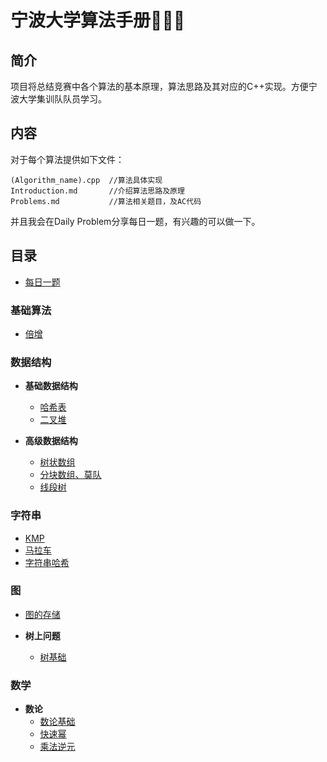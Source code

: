 宁波大学算法手册💭💡🎈
==========================
## 简介
项目将总结竞赛中各个算法的基本原理，算法思路及其对应的C++实现。方便宁波大学集训队队员学习。

## 内容

对于每个算法提供如下文件：
```
(Algorithm_name).cpp  //算法具体实现
Introduction.md       //介绍算法思路及原理
Problems.md           //算法相关题目，及AC代码
```

并且我会在Daily Problem分享每日一题，有兴趣的可以做一下。

## 目录

- [每日一题](./Daily%20Problem/)

### 基础算法
- [倍增](./Basic%20Algorithm/Binary%20Lifting/)

### 数据结构

- **基础数据结构**
  - [哈希表](./Data%20Structure/Hash%20Table/)
  - [二叉堆](./Data%20Structure/Heap/)


- **高级数据结构**

  - [树状数组](./Data%20Structure/BIT/)
  - [分块数组、莫队](./Data%20Structure/Block%20Algorithm/)
  - [线段树](./Data%20Structure/Segment%20Tree/)



### 字符串

- [KMP](./String/KMP/)
- [马拉车](./String/Manacher/)
- [字符串哈希](./String/String%20Hash/)


### 图

- [图的存储](./Gragh/Storage%20of%20graphs/)

- **树上问题**
  
  - [树基础](./Gragh/Tree/Basis%20of%20Tree/)

### 数学

- **数论**
  - [数论基础](./Math/Foundation.md)
  - [快速幂](./Math/Binary%20Exponentiation/)
  - [乘法逆元](./Math/Multiplicative%20Inverse/)

